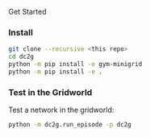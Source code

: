 Get Started

### Install
```sh
git clone --recursive <this repo>
cd dc2g
python -m pip install -e gym-minigrid
python -m pip install -e .
```

### Test in the Gridworld
Test a network in the gridworld:
```sh
python -m dc2g.run_episode -p dc2g
```